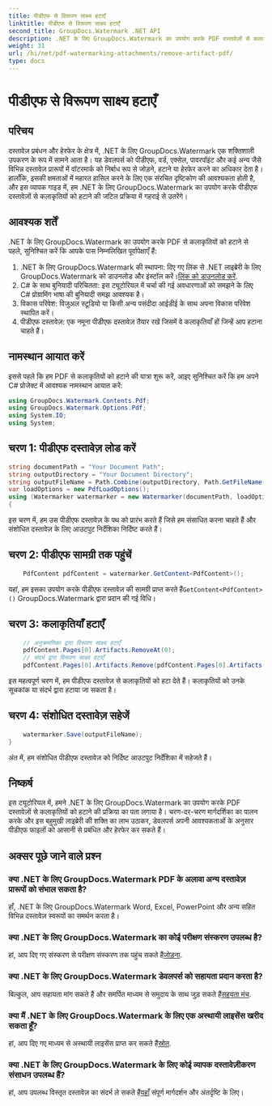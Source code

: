 ```yaml
---
title: पीडीएफ से विरूपण साक्ष्य हटाएँ
linktitle: पीडीएफ से विरूपण साक्ष्य हटाएँ
second_title: GroupDocs.Watermark .NET API
description: .NET के लिए GroupDocs.Watermark का उपयोग करके PDF दस्तावेज़ों से कलाकृतियों को आसानी से हटाने का तरीका जानें। हमारे व्यापक ट्यूटोरियल के साथ चरण-दर-चरण प्रक्रिया में महारत हासिल करें।
weight: 31
url: /hi/net/pdf-watermarking-attachments/remove-artifact-pdf/
type: docs
---
```

# पीडीएफ से विरूपण साक्ष्य हटाएँ

## परिचय
दस्तावेज़ प्रबंधन और हेरफेर के क्षेत्र में, .NET के लिए GroupDocs.Watermark एक शक्तिशाली उपकरण के रूप में सामने आता है। यह डेवलपर्स को पीडीएफ, वर्ड, एक्सेल, पावरपॉइंट और कई अन्य जैसे विभिन्न दस्तावेज़ प्रारूपों में वॉटरमार्क को निर्बाध रूप से जोड़ने, हटाने या हेरफेर करने का अधिकार देता है। हालाँकि, इसकी क्षमताओं में महारत हासिल करने के लिए एक संरचित दृष्टिकोण की आवश्यकता होती है, और इस व्यापक गाइड में, हम .NET के लिए GroupDocs.Watermark का उपयोग करके पीडीएफ दस्तावेज़ों से कलाकृतियों को हटाने की जटिल प्रक्रिया में गहराई से उतरेंगे।
## आवश्यक शर्तें
.NET के लिए GroupDocs.Watermark का उपयोग करके PDF से कलाकृतियों को हटाने से पहले, सुनिश्चित करें कि आपके पास निम्नलिखित पूर्वापेक्षाएँ हैं:
1. .NET के लिए GroupDocs.Watermark की स्थापना: दिए गए लिंक से .NET लाइब्रेरी के लिए GroupDocs.Watermark को डाउनलोड और इंस्टॉल करें।[लिंक को डाउनलोड करें](https://releases.groupdocs.com/Watermark/net/).
2. C# के साथ बुनियादी परिचितता: इस ट्यूटोरियल में चर्चा की गई अवधारणाओं को समझने के लिए C# प्रोग्रामिंग भाषा की बुनियादी समझ आवश्यक है।
3. विकास परिवेश: विजुअल स्टूडियो या किसी अन्य पसंदीदा आईडीई के साथ अपना विकास परिवेश स्थापित करें।
4. पीडीएफ दस्तावेज़: एक नमूना पीडीएफ दस्तावेज़ तैयार रखें जिसमें वे कलाकृतियाँ हों जिन्हें आप हटाना चाहते हैं।

## नामस्थान आयात करें
इससे पहले कि हम PDF से कलाकृतियों को हटाने की यात्रा शुरू करें, आइए सुनिश्चित करें कि हम अपने C# प्रोजेक्ट में आवश्यक नामस्थान आयात करें:
```csharp
using GroupDocs.Watermark.Contents.Pdf;
using GroupDocs.Watermark.Options.Pdf;
using System.IO;
using System;
```
## चरण 1: पीडीएफ दस्तावेज़ लोड करें
```csharp
string documentPath = "Your Document Path";
string outputDirectory = "Your Document Directory";
string outputFileName = Path.Combine(outputDirectory, Path.GetFileName(documentPath));
var loadOptions = new PdfLoadOptions();
using (Watermarker watermarker = new Watermarker(documentPath, loadOptions))
{
```
इस चरण में, हम उस पीडीएफ दस्तावेज़ के पथ को प्रारंभ करते हैं जिसे हम संसाधित करना चाहते हैं और संशोधित दस्तावेज़ के लिए आउटपुट निर्देशिका निर्दिष्ट करते हैं।
## चरण 2: पीडीएफ सामग्री तक पहुंचें
```csharp
    PdfContent pdfContent = watermarker.GetContent<PdfContent>();
```
 यहां, हम इसका उपयोग करके पीडीएफ दस्तावेज़ की सामग्री प्राप्त करते हैं`GetContent<PdfContent>()` GroupDocs.Watermark द्वारा प्रदान की गई विधि।
## चरण 3: कलाकृतियाँ हटाएँ
```csharp
    // अनुक्रमणिका द्वारा विरूपण साक्ष्य हटाएँ
    pdfContent.Pages[0].Artifacts.RemoveAt(0);
    // संदर्भ द्वारा विरूपण साक्ष्य हटाएँ
    pdfContent.Pages[0].Artifacts.Remove(pdfContent.Pages[0].Artifacts[0]);
```
इस महत्वपूर्ण चरण में, हम पीडीएफ दस्तावेज़ से कलाकृतियों को हटा देते हैं। कलाकृतियों को उनके सूचकांक या संदर्भ द्वारा हटाया जा सकता है।
## चरण 4: संशोधित दस्तावेज़ सहेजें
```csharp
    watermarker.Save(outputFileName);
}
```
अंत में, हम संशोधित पीडीएफ दस्तावेज़ को निर्दिष्ट आउटपुट निर्देशिका में सहेजते हैं।

## निष्कर्ष
इस ट्यूटोरियल में, हमने .NET के लिए GroupDocs.Watermark का उपयोग करके PDF दस्तावेज़ों से कलाकृतियों को हटाने की प्रक्रिया का पता लगाया है। चरण-दर-चरण मार्गदर्शिका का पालन करके और इस बहुमुखी लाइब्रेरी की शक्ति का लाभ उठाकर, डेवलपर्स अपनी आवश्यकताओं के अनुसार पीडीएफ फाइलों को आसानी से प्रबंधित और हेरफेर कर सकते हैं।
## अक्सर पूछे जाने वाले प्रश्न
### क्या .NET के लिए GroupDocs.Watermark PDF के अलावा अन्य दस्तावेज़ प्रारूपों को संभाल सकता है?
हाँ, .NET के लिए GroupDocs.Watermark Word, Excel, PowerPoint और अन्य सहित विभिन्न दस्तावेज़ स्वरूपों का समर्थन करता है।
### क्या .NET के लिए GroupDocs.Watermark का कोई परीक्षण संस्करण उपलब्ध है?
 हां, आप दिए गए संस्करण से परीक्षण संस्करण तक पहुंच सकते हैं[जोड़ना](https://releases.groupdocs.com/).
### क्या .NET के लिए GroupDocs.Watermark डेवलपर्स को सहायता प्रदान करता है?
 बिल्कुल, आप सहायता मांग सकते हैं और समर्पित माध्यम से समुदाय के साथ जुड़ सकते हैं[सहयता मंच](https://forum.groupdocs.com/c/watermark/19).
### क्या मैं .NET के लिए GroupDocs.Watermark के लिए एक अस्थायी लाइसेंस खरीद सकता हूँ?
 हां, आप दिए गए माध्यम से अस्थायी लाइसेंस प्राप्त कर सकते हैं[स्रोत](https://purchase.groupdocs.com/temporary-license/).
### क्या .NET के लिए GroupDocs.Watermark के लिए कोई व्यापक दस्तावेज़ीकरण संसाधन उपलब्ध हैं?
 हां, आप उपलब्ध विस्तृत दस्तावेज़ का संदर्भ ले सकते हैं[यहाँ](https://tutorials.groupdocs.com/Watermark/net/) संपूर्ण मार्गदर्शन और अंतर्दृष्टि के लिए।